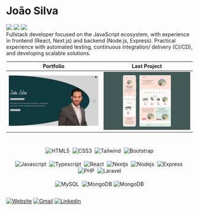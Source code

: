 # João Silva

<div>
  <img src="https://badgen.net/badge/color/Frontend Developer/blue?label=" />
  <img src="https://badgen.net/badge/color/Backend Developer/blue?label=" />
  <img src="https://badgen.net/badge/color/Fullstack Developer/cyan?label=" />
</div

Fullstack developer focused on the JavaScript ecosystem, with experience in frontend (React, Next.js)
and backend (Node.js, Express). Practical experience with automated testing, continuous integration/
delivery (CI/CD), and developing scalable solutions.

 Portfolio | Last Project
 -- | --
 <a href="https://portfolio-joaosilva.vercel.app"><img src="portfolio.png" /></a> | <a href="https://top-dos-toppers.vercel.app"><img src="lastproject.jpg" /></a>
 

</div>

#

<div align="center">
    <img height="30rem" src="https://cdn.jsdelivr.net/gh/devicons/devicon@latest/icons/html5/html5-original.svg" title="HTML5" align="center" />&nbsp;
    <img height="30rem" src="https://cdn.jsdelivr.net/gh/devicons/devicon@latest/icons/css3/css3-original.svg" title="CSS3" align="center" />&nbsp;
    <img height="30rem" src="https://cdn.jsdelivr.net/gh/devicons/devicon@latest/icons/tailwindcss/tailwindcss-original.svg" title="Tailwind" align="center" />&nbsp;
    <img height="30rem" src="https://cdn.jsdelivr.net/gh/devicons/devicon@latest/icons/bootstrap/bootstrap-original.svg" title="Bootstrap" align="center" />
</div>
&nbsp;
<div align="center">
    <img height="30rem" src="https://cdn.jsdelivr.net/gh/devicons/devicon@latest/icons/javascript/javascript-original.svg" title="Javascript" align="center" />&nbsp;
    <img height="30rem" src="https://cdn.jsdelivr.net/gh/devicons/devicon@latest/icons/typescript/typescript-original.svg" title="Typescript" align="center" />&nbsp;
    <img height="30rem" src="https://cdn.jsdelivr.net/gh/devicons/devicon@latest/icons/react/react-original.svg" title="React" align="center" />&nbsp;
    <img height="30rem" src="https://cdn.jsdelivr.net/gh/devicons/devicon@latest/icons/nextjs/nextjs-original.svg" title="Nextjs" align="center" />&nbsp;
    <img height="30rem" src="https://cdn.jsdelivr.net/gh/devicons/devicon@latest/icons/nodejs/nodejs-original-wordmark.svg" title="Nodejs" align="center" />&nbsp;
    <img height="30rem" src="https://cdn.jsdelivr.net/gh/devicons/devicon@latest/icons/express/express-original.svg" title="Express" align="center" />&nbsp;
    <img height="30rem" src="https://cdn.jsdelivr.net/gh/devicons/devicon@latest/icons/php/php-plain.svg" title="PHP" align="center" />&nbsp;
    <img height="30rem" src="https://cdn.jsdelivr.net/gh/devicons/devicon@latest/icons/laravel/laravel-original.svg" title="Laravel" align="center" />
</div>
&nbsp;
<div align="center">
    <img height="40rem" src="https://cdn.jsdelivr.net/gh/devicons/devicon@latest/icons/mysql/mysql-original-wordmark.svg" title="MySQL" align="center" />&nbsp;
    <img height="30rem" src="https://cdn.jsdelivr.net/gh/devicons/devicon@latest/icons/mongodb/mongodb-original-wordmark.svg" title="MongoDB" align="center" />
    <img height="30rem" src="https://cdn.jsdelivr.net/gh/devicons/devicon@latest/icons/redis/redis-original-wordmark.svg" title="MongoDB" align="center" />
</div>

##

<div>
  
  [![Website](https://img.shields.io/badge/website-000000?style=for-the-badge&logo=About.me&logoColor=white)](https://portfolio-joaosilva.vercel.app)
  [![Gmail](https://img.shields.io/badge/Gmail-D14836?style=for-the-badge&logo=gmail&logoColor=white)](mailto:joaosilvadev.93@gmail.com)
  [![Linkedin](https://img.shields.io/badge/LinkedIn-0077B5?style=for-the-badge&logo=linkedin&logoColor=white)](https://www.linkedin.com/in/jo%C3%A3o-silva-0aa3652b2)
</div>
